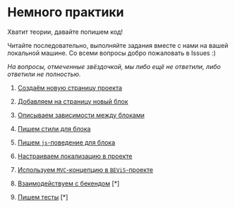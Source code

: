 # Немного практики

Хватит теории, давайте попишем код!

Читайте последовательно, выполняйте задания вместе с нами на вашей локальной машине. 
Со всеми вопросы добро пожаловать в Issues :)

_На вопросы, отмеченные звёздочкой, мы либо ещё не ответили, либо ответили не полностью._

1. [Создаём новую страницу проекта](practice/new-page.md)

2. [Добавляем на страницу новый блок](practice/new-block.md)

3. [Описываем зависимости между блоками](practice/dependencies.md)

4. [Пишем стили для блока](practice/css.md)

5. [Пишем `js`-поведение для блока](practice/yblock.md)

6. [Настраиваем локализацию в проекте](practice/i18n.md)

7. [Используем `MVC`-концепцию в `BEViS`-проекте](practice/mvc-app.md)

8. [Взаимодействуем с бекендом](practice/backend-requests.md) [*]

9. [Пишем тесты](practice/tests.md) [*]
